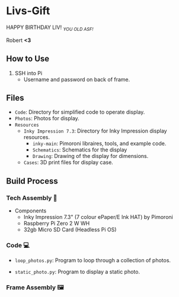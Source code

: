 # Livs-Gift
HAPPY BIRTHDAY LIV! <sub>*YOU OLD ASF!*</sub>

Robert **<3**

## How to Use
1. SSH into Pi
    * Username and password on back of frame.

## Files
* `Code`: Directory for simplified code to operate display.
* `Photos`: Photos for display.
* `Resources`
  * `Inky Impression 7.3`: Directory for Inky Impression display resources.
      * `inky-main`: Pimoroni libraires, tools, and example code.
      * `Schematics`: Schematics for the display
      * `Drawing`: Drawing of the display for dimensions.
  * `Cases`: 3D print files for display case.

## Build Process

### Tech Assembly 🔧
* Components
  * Inky Impression 7.3" (7 colour ePaper/E Ink HAT) by Pimoroni
  * Raspberry Pi Zero 2 W WH
  * 32gb Micro SD Card (Headless Pi OS)

### Code 💻

* `loop_photos.py`: Program to loop through a collection of photos.


* `static_photo.py`: Program to display a static photo.


### Frame Assembly 🖼️



